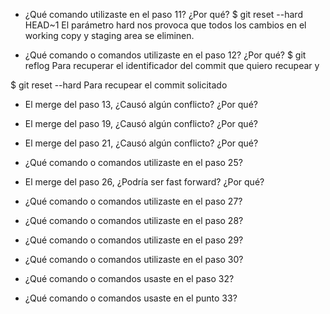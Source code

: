 - ¿Qué comando utilizaste en el paso 11? ¿Por qué?
$ git reset --hard HEAD~1
El parámetro hard nos provoca que todos los cambios en el working copy y staging area se eliminen.
- ¿Qué comando o comandos utilizaste en el paso 12? ¿Por qué?
$ git reflog
Para recuperar el identificador del commit que quiero recupear y

$ git reset --hard <identificador>
Para recupear el commit solicitado
- El merge del paso 13, ¿Causó algún conflicto? ¿Por qué?
- El merge del paso 19, ¿Causó algún conflicto? ¿Por qué?

- El merge del paso 21, ¿Causó algún conflicto? ¿Por qué?

- ¿Qué comando o comandos utilizaste en el paso 25?
- El merge del paso 26, ¿Podría ser fast forward? ¿Por qué?

- ¿Qué comando o comandos utilizaste en el paso 27?
- ¿Qué comando o comandos utilizaste en el paso 28?

- ¿Qué comando o comandos utilizaste en el paso 29?

- ¿Qué comando o comandos utilizaste en el paso 30? 

- ¿Qué comando o comandos usaste en el paso 32?
- ¿Qué comando o comandos usaste en el punto 33?